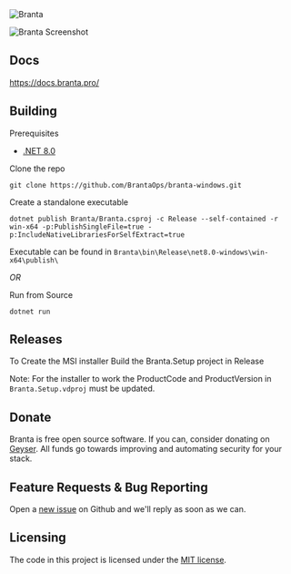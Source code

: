 <picture>
  <source media="(prefers-color-scheme: dark)" srcset="Branta/Assets/goldwhitecropped.png">
  <source media="(prefers-color-scheme: light)" srcset="Branta/Assets/goldblackcropped.jpg">
  <img alt="Branta" src="Branta/Assets/goldblackcropped.jpg">
</picture>

![Branta Screenshot](https://github.com/BrantaOps/branta-windows/assets/110685100/b2548673-3f08-46c5-8f10-428e0394e16f)


## Docs
https://docs.branta.pro/

## Building

Prerequisites 
 - [.NET 8.0](https://dotnet.microsoft.com/en-us/download/dotnet/8.0)

Clone the repo
```
git clone https://github.com/BrantaOps/branta-windows.git
```

Create a standalone executable
```
dotnet publish Branta/Branta.csproj -c Release --self-contained -r win-x64 -p:PublishSingleFile=true -p:IncludeNativeLibrariesForSelfExtract=true
```
Executable can be found in `Branta\bin\Release\net8.0-windows\win-x64\publish\`

*OR*

Run from Source
```
dotnet run
```

## Releases

To Create the MSI installer Build the Branta.Setup project in Release

Note: For the installer to work the ProductCode and ProductVersion in `Branta.Setup.vdproj` must be updated.

## Donate

Branta is free open source software. If you can, consider donating on [Geyser](https://geyser.fund/project/branta). All funds go towards improving and automating security for your stack.


## Feature Requests & Bug Reporting

Open a [new issue](https://github.com/BrantaOps/branta-windows/issues/new) on Github and we'll reply as soon as we can.


## Licensing

The code in this project is licensed under the [MIT license](LICENSE.txt).
